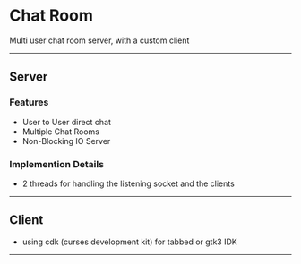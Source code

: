 # Chat Room

Multi user chat room server, with a custom client

---

## Server

### Features

- User to User direct chat
- Multiple Chat Rooms
- Non-Blocking IO Server

### Implemention Details

- 2 threads for handling the listening socket and the clients

---

## Client

- using cdk (curses development kit) for tabbed or gtk3 IDK

---